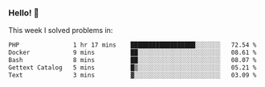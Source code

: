 ### Hello! 👋

This week I solved problems in:

<!--START_SECTION:waka-->

```txt
PHP               1 hr 17 mins    ██████████████████░░░░░░░   72.54 %
Docker            9 mins          ██░░░░░░░░░░░░░░░░░░░░░░░   08.61 %
Bash              8 mins          ██░░░░░░░░░░░░░░░░░░░░░░░   08.07 %
Gettext Catalog   5 mins          █▒░░░░░░░░░░░░░░░░░░░░░░░   05.21 %
Text              3 mins          ▓░░░░░░░░░░░░░░░░░░░░░░░░   03.09 %
```

<!--END_SECTION:waka-->
